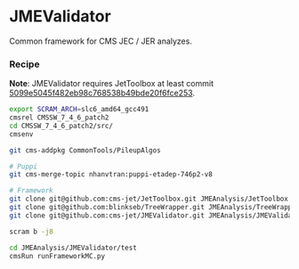 JMEValidator
======

Common framework for CMS JEC / JER analyzes.

### Recipe

**Note**: JMEValidator requires JetToolbox at least commit [5099e5045f482eb98c768538b49bde20f6fce253](https://github.com/cms-jet/JetToolbox/commit/5099e5045f482eb98c768538b49bde20f6fce253).

```sh
export SCRAM_ARCH=slc6_amd64_gcc491
cmsrel CMSSW_7_4_6_patch2
cd CMSSW_7_4_6_patch2/src/
cmsenv

git cms-addpkg CommonTools/PileupAlgos

# Puppi
git cms-merge-topic nhanvtran:puppi-etadep-746p2-v8

# Framework
git clone git@github.com:cms-jet/JetToolbox.git JMEAnalysis/JetToolbox -b jetToolbox_74X
git clone git@github.com:blinkseb/TreeWrapper.git JMEAnalysis/TreeWrapper
git clone git@github.com:cms-jet/JMEValidator.git JMEAnalysis/JMEValidator -b CMSSW_7_4_X

scram b -j8

cd JMEAnalysis/JMEValidator/test
cmsRun runFrameworkMC.py
```
